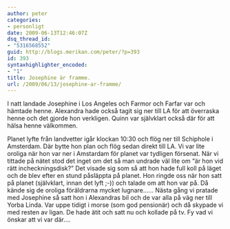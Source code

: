```yaml
---
author: peter
categories:
- personligt
date: 2009-06-13T12:46:07Z
dsq_thread_id:
- "5316568552"
guid: http://blogs.merikan.com/peter/?p=393
id: 393
syntaxhighlighter_encoded:
- "1"
title: Josephine är framme.
url: /2009/06/13/josephine-ar-framme/
---
```


I natt landade Josephine i Los Angeles och Farmor och Farfar var och hämtade henne. Alexandra hade också tagit sig ner till LA för att överraska henne och det gjorde hon verkligen. Quinn var självklart också där för att hälsa henne välkommen.

Planet lyfte från landvetter igår klockan 10:30 och flög ner till Schiphole i Amsterdam. Där bytte hon plan och flög sedan direkt till LA. Vi var lite oroliga när hon var ner i Amstardam för planet var tydligen försenat. När vi tittade på nätet stod det inget om det så man undrade väl lite om &#8220;är hon vid rätt incheckningsdisk?&#8221; Det visade sig som så att hon hade full koll på läget och de blev efter en stund påsläppta på planet. Hon ringde oss när hon satt på planet (självklart, innan det lyft ;-)) och talade om att hon var på. Då kände sig de oroliga föräldrarna mycket lugnare&#8230;&#8230; Nästa gång vi pratade med Josephine så satt hon i Alexandras bil och de var alla på väg ner till Yorba Linda. Var uppe tidigt i morse (som god pensionär) och då skypade vi med resten av ligan. De hade ätit och satt nu och kollade på tv. Fy vad vi önskar att vi var där&#8230;.